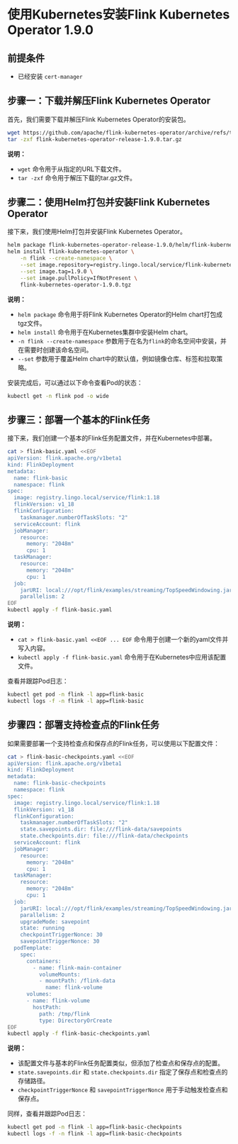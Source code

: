
# 使用Kubernetes安装Flink Kubernetes Operator 1.9.0

## 前提条件

- 已经安装 `cert-manager`

## 步骤一：下载并解压Flink Kubernetes Operator

首先，我们需要下载并解压Flink Kubernetes Operator的安装包。

```bash
wget https://github.com/apache/flink-kubernetes-operator/archive/refs/tags/release-1.9.0.tar.gz
tar -zxf flink-kubernetes-operator-release-1.9.0.tar.gz
```

**说明：**

- `wget` 命令用于从指定的URL下载文件。
- `tar -zxf` 命令用于解压下载的tar.gz文件。

## 步骤二：使用Helm打包并安装Flink Kubernetes Operator

接下来，我们使用Helm打包并安装Flink Kubernetes Operator。

```bash
helm package flink-kubernetes-operator-release-1.9.0/helm/flink-kubernetes-operator/
helm install flink-kubernetes-operator \
    -n flink --create-namespace \
    --set image.repository=registry.lingo.local/service/flink-kubernetes-operator \
    --set image.tag=1.9.0 \
    --set image.pullPolicy=IfNotPresent \
    flink-kubernetes-operator-1.9.0.tgz
```

**说明：**

- `helm package` 命令用于将Flink Kubernetes Operator的Helm chart打包成tgz文件。
- `helm install` 命令用于在Kubernetes集群中安装Helm chart。
- `-n flink --create-namespace` 参数用于在名为`flink`的命名空间中安装，并在需要时创建该命名空间。
- `--set` 参数用于覆盖Helm chart中的默认值，例如镜像仓库、标签和拉取策略。

安装完成后，可以通过以下命令查看Pod的状态：

```bash
kubectl get -n flink pod -o wide
```

## 步骤三：部署一个基本的Flink任务

接下来，我们创建一个基本的Flink任务配置文件，并在Kubernetes中部署。

```bash
cat > flink-basic.yaml <<EOF
apiVersion: flink.apache.org/v1beta1
kind: FlinkDeployment
metadata:
  name: flink-basic
  namespace: flink
spec:
  image: registry.lingo.local/service/flink:1.18
  flinkVersion: v1_18
  flinkConfiguration:
    taskmanager.numberOfTaskSlots: "2"
  serviceAccount: flink
  jobManager:
    resource:
      memory: "2048m"
      cpu: 1
  taskManager:
    resource:
      memory: "2048m"
      cpu: 1
  job:
    jarURI: local:///opt/flink/examples/streaming/TopSpeedWindowing.jar
    parallelism: 2
EOF
kubectl apply -f flink-basic.yaml
```

**说明：**

- `cat > flink-basic.yaml <<EOF ... EOF` 命令用于创建一个新的yaml文件并写入内容。
- `kubectl apply -f flink-basic.yaml` 命令用于在Kubernetes中应用该配置文件。

查看并跟踪Pod日志：

```bash
kubectl get pod -n flink -l app=flink-basic
kubectl logs -f -n flink -l app=flink-basic
```

## 步骤四：部署支持检查点的Flink任务

如果需要部署一个支持检查点和保存点的Flink任务，可以使用以下配置文件：

```bash
cat > flink-basic-checkpoints.yaml <<EOF
apiVersion: flink.apache.org/v1beta1
kind: FlinkDeployment
metadata:
  name: flink-basic-checkpoints
  namespace: flink
spec:
  image: registry.lingo.local/service/flink:1.18
  flinkVersion: v1_18
  flinkConfiguration:
    taskmanager.numberOfTaskSlots: "2"
    state.savepoints.dir: file:///flink-data/savepoints
    state.checkpoints.dir: file:///flink-data/checkpoints
  serviceAccount: flink
  jobManager:
    resource:
      memory: "2048m"
      cpu: 1
  taskManager:
    resource:
      memory: "2048m"
      cpu: 1
  job:
    jarURI: local:///opt/flink/examples/streaming/TopSpeedWindowing.jar
    parallelism: 2
    upgradeMode: savepoint
    state: running
    checkpointTriggerNonce: 30
    savepointTriggerNonce: 30
  podTemplate:
    spec:
      containers:
        - name: flink-main-container
          volumeMounts:
          - mountPath: /flink-data
            name: flink-volume
      volumes:
      - name: flink-volume
        hostPath:
          path: /tmp/flink
          type: DirectoryOrCreate
EOF
kubectl apply -f flink-basic-checkpoints.yaml
```

**说明：**

- 该配置文件与基本的Flink任务配置类似，但添加了检查点和保存点的配置。
- `state.savepoints.dir` 和 `state.checkpoints.dir` 指定了保存点和检查点的存储路径。
- `checkpointTriggerNonce` 和 `savepointTriggerNonce` 用于手动触发检查点和保存点。

同样，查看并跟踪Pod日志：

```bash
kubectl get pod -n flink -l app=flink-basic-checkpoints
kubectl logs -f -n flink -l app=flink-basic-checkpoints
```



